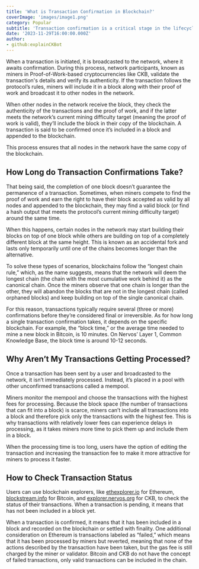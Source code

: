 ```yaml
---
title: 'What is Transaction Confirmation in Blockchain?'
coverImage: 'images/image1.png'
category: Popular
subtitle: 'Transaction confirmation is a critical stage in the lifecycle of a blockchain transaction. It refers to the process of validating and verifying a transaction by including them in blocks embedded in the blockchain.'
date: '2023-11-29T16:00:00.000Z'
author: 
- github:explainCKBot
---
```


When a transaction is initiated, it is broadcasted to the network, where it awaits confirmation. During this process, network participants, known as miners in Proof-of-Work-based cryptocurrencies like CKB, validate the transaction's details and verify its authenticity. If the transaction follows the protocol’s rules, miners will include it in a block along with their proof of work and broadcast it to other nodes in the network. 

When other nodes in the network receive the block, they check the authenticity of the transactions and the proof of work, and if the latter meets the network’s current mining difficulty target (meaning the proof of work is valid), they’ll include the block in their copy of the blockchain. A transaction is said to be confirmed once it’s included in a block and appended to the blockchain.


This process ensures that all nodes in the network have the same copy of the blockchain.


## How Long do Transaction Confirmations Take?

That being said, the completion of one block doesn’t guarantee the permanence of a transaction. Sometimes, when miners compete to find the proof of work and earn the right to have their block accepted as valid by all nodes and appended to the blockchain, they may find a valid block (or find a hash output that meets the protocol’s current mining difficulty target) around the same time. 

When this happens, certain nodes in the network may start building their blocks on top of one block while others are building on top of a completely different block at the same height. This is known as an accidental fork and lasts only temporarily until one of the chains becomes longer than the alternative. 

To solve these types of scenarios, blockchains follow the “longest chain rule,” which, as the name suggests, means that the network will deem the longest chain (the chain with the most cumulative work behind it) as the canonical chain. Once the miners observe that one chain is longer than the other, they will abandon the blocks that are not in the longest chain (called orphaned blocks) and keep building on top of the single canonical chain. 

For this reason, transactions typically require several (three or more) confirmations before they’re considered final or irreversible. As for how long a single transaction confirmation takes, it depends on the specific blockchain. For example, the “block time,” or the average time needed to mine a new block in Bitcoin, is 10 minutes. On Nervos’ Layer 1, Common Knowledge Base, the block time is around 10-12 seconds. 


## Why Aren’t My Transactions Getting Processed?

Once a transaction has been sent by a user and broadcasted to the network, it isn’t immediately processed. Instead, it’s placed in a pool with other unconfirmed transactions called a mempool.

Miners monitor the mempool and choose the transactions with the highest fees for processing. Because the block space (the number of transactions that can fit into a block) is scarce, miners can’t include all transactions into a block and therefore pick only the transactions with the highest fee. This is why transactions with relatively lower fees can experience delays in processing, as it takes miners more time to pick them up and include them in a block. 

When the processing time is too long, users have the option of editing the transaction and increasing the transaction fee to make it more attractive for miners to process it faster.


## How to Check Transaction Status

Users can use blockchain explorers, like [ethexplorer.io](https://ethplorer.io/es/) for Ethereum, [blockstream.info](https://blockstream.info/) for Bitcoin, and [explorer.nervos.org](https://explorer.nervos.org/) for CKB, to check the status of their transactions. When a transaction is pending, it means that has not been included in a block yet.

When a transaction is confirmed, it means that it has been included in a block and recorded on the blockchain or settled with finality. One additional consideration on Ethereum is transactions labeled as “failed,” which means that it has been processed by miners but reverted, meaning that none of the actions described by the transaction have been taken, but the gas fee is still charged by the miner or validator. Bitcoin and CKB do not have the concept of failed transactions, only valid transactions can be included in the chain.